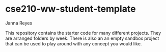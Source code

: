 # cse210-ww-student-template
Janna Reyes

This repository contains the starter code for many different projects. They are arranged folders by week. There is also an an empty sandbox project that can be used to play around with any concept you would like.
